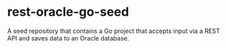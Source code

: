 # rest-oracle-go-seed
A seed repository that contains a Go project that accepts input via a REST API and saves data to an Oracle database.
